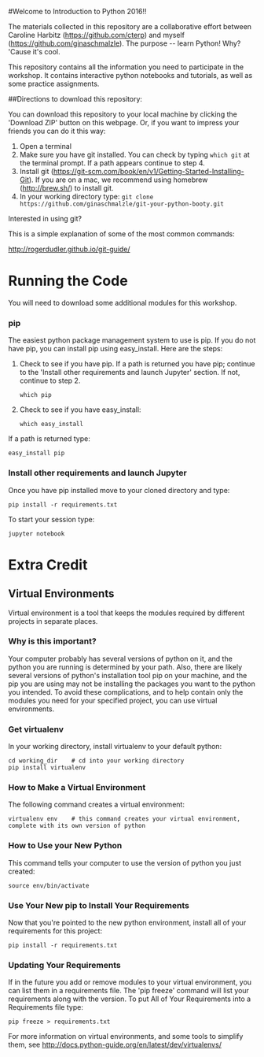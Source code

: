 #Welcome to Introduction to Python 2016!!

The materials collected in this repository are a collaborative effort between Caroline Harbitz (https://github.com/cterp) and myself (https://github.com/ginaschmalzle).  The purpose -- learn Python!  Why? 'Cause it's cool.

This repository contains all the information you need to participate in the workshop.  It contains interactive python notebooks and tutorials, as well as some practice assignments.  

##Directions to download this repository:

You can download this repository to your local machine by clicking the 'Download ZIP' button on this webpage.  Or, if you want to impress your friends you can do it this way:

1. Open a terminal
2. Make sure you have git installed.  You can check by typing ```which git``` at the terminal prompt.  If a path appears continue to step 4.
3. Install git (https://git-scm.com/book/en/v1/Getting-Started-Installing-Git). If you are on a mac, we recommend using homebrew (http://brew.sh/) to install git.
4. In your working directory type:
    ```git clone https://github.com/ginaschmalzle/git-your-python-booty.git```

Interested in using git?

This is a simple explanation of some of the most common commands:

http://rogerdudler.github.io/git-guide/


# Running the Code
You will need to download some additional modules for this workshop.  

### pip
The easiest python package management system to use is pip. If you do not have pip, you can install pip using easy_install. Here are the steps:

1. Check to see if you have pip. If a path is returned you have pip; continue to the 'Install other requirements and launch Jupyter' section.  If not, continue to step 2.

    ```which pip```


2. Check to see if you have easy_install:

    ```which easy_install```

If a path is returned type:

    easy_install pip

### Install other requirements and launch Jupyter
Once you have pip installed move to your cloned directory and type:

    pip install -r requirements.txt

To start your session type:

    jupyter notebook





# Extra Credit

## Virtual Environments
Virtual environment is a tool that keeps the modules required by different projects in separate places.  

### Why is this important?
Your computer probably has several versions of python on it, and the python you are running is determined by your path.  Also, there are likely several versions of python's installation tool pip on your machine, and the pip you are using may not be installing the packages you want to the python you intended.  To avoid these complications, and to help contain only the modules you need for your specified project, you can use virtual environments.

### Get virtualenv
In your working directory, install virtualenv to your default python:

    cd working_dir    # cd into your working directory
    pip install virtualenv

### How to Make a Virtual Environment
The following command creates a virtual environment:

    virtualenv env    # this command creates your virtual environment, complete with its own version of python  

### How to Use your New Python
This command tells your computer to use the version of python you just created:

    source env/bin/activate

### Use Your New pip to Install Your Requirements
Now that you're pointed to the new python environment, install all of your requirements for this project:

    pip install -r requirements.txt

### Updating Your Requirements
If in the future you add or remove modules to your virtual environment, you can list them in a requirements file.  The 'pip freeze' command will list your requirements along with the version.  To put All of Your Requirements into a Requirements file type:

    pip freeze > requirements.txt

For more information on virtual environments, and some tools to simplify them, see http://docs.python-guide.org/en/latest/dev/virtualenvs/
